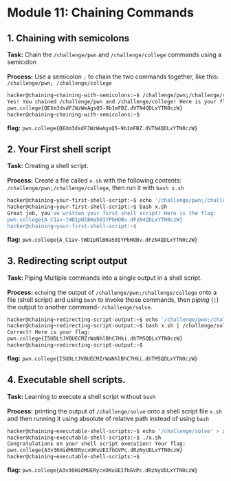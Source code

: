 # Module 11: Chaining Commands
## 1. Chaining with semicolons
**Task:** Chain the `/challenge/pwn` and `/challenge/college` commands using a semicolon
</br></br>
**Process:** Use a semicolon `;` to chain the two commands together, like this: `/challenge/pwn; /challenge/college`
</br>
```bash
hacker@chaining~chaining-with-semicolons:~$ /challenge/pwn;/challenge/college
Yes! You chained /challenge/pwn and /challenge/college! Here is your flag:
pwn.college{QEXm3dsdFJWzWeAgsQ5-9b1mFBZ.dVTN4QDLxYTN0czW}
hacker@chaining~chaining-with-semicolons:~$
```
**flag:** `pwn.college{QEXm3dsdFJWzWeAgsQ5-9b1mFBZ.dVTN4QDLxYTN0czW}`
## 2. Your First shell script
**Task:** Creating a shell script. 
</br></br>
**Process:** Create a file called `x.sh` with the following contents: `/challenge/pwn;/challenge/college`, then run it with `bash x.sh`
</br> 
```bash
hacker@chaining~your-first-shell-script:~$ echo '/challenge/pwn;/challenge/college' >> x.sh
hacker@chaining~your-first-shell-script:~$ bash x.sh
Great job, you've written your first shell script! Here is the flag:
pwn.college{A_C1av-tWDIpNlBHa50IYPbHOBv.dFzN4QDLxYTN0czW}
hacker@chaining~your-first-shell-script:~$
```
**flag:** `pwn.college{A_C1av-tWDIpNlBHa50IYPbHOBv.dFzN4QDLxYTN0czW}`
## 3. Redirecting script output
**Task:** Piping Multiple commands into a single output in a shell script.
</br></br>
**Process:** `echo`ing the output of `/challenge/pwn;/challenge/college` onto a file (shell script) and using `bash` to invoke those commands, then _piping_ (`|`) the output to another command- `/challenge/solve`.
</br>
```bash
hacker@chaining~redirecting-script-output:~$ echo '/challenge/pwn;/challenge/college' >> x.sh
hacker@chaining~redirecting-script-output:~$ bash x.sh | /challenge/solve
Correct! Here is your flag:
pwn.college{I5UDLtJVBUECMZrWaNhlBhC7Hki.dhTM5QDLxYTN0czW}
hacker@chaining~redirecting-script-output:~$
```
**flag:** `pwn.college{I5UDLtJVBUECMZrWaNhlBhC7Hki.dhTM5QDLxYTN0czW}`
## 4. Executable shell scripts.
**Task:** Learning to execute a shell script without `bash`
</br></br>
**Process:** printing the output of `/challenge/solve` onto a shell script file `x.sh` and then running it using absolute of relative path instead of using `bash`
</br>
```bash
hacker@chaining~executable-shell-scripts:~$ echo '/challenge/solve' > x.sh
hacker@chaining~executable-shell-scripts:~$ ./x.sh
Congratulations on your shell script execution! Your flag:
pwn.college{A3v36HidMUERycxUKuUEIfbGVPc.dRzNyUDLxYTN0czW}
hacker@chaining~executable-shell-scripts:~$

```
**flag:** `pwn.college{A3v36HidMUERycxUKuUEIfbGVPc.dRzNyUDLxYTN0czW}`
